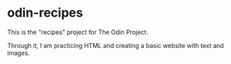 # odin-recipes
This is the "recipes" project for The Odin Project.

Through it, I am practicing HTML and creating a basic website with text and images. 